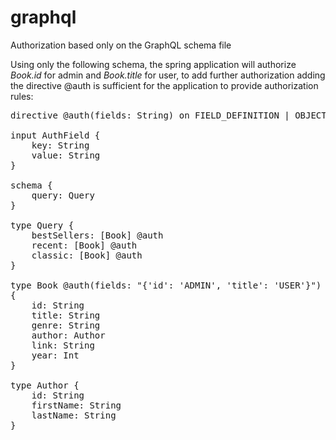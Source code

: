 # graphql

Authorization based only on the GraphQL schema file


Using only the following schema, the spring application will authorize <i>Book.id</i> for admin and <i>Book.title</i> for user, to add further authorization adding the directive @auth is sufficient for the application to provide authorization rules:<br>
<pre>
directive @auth(fields: String) on FIELD_DEFINITION | OBJECT

input AuthField {
    key: String
    value: String
}

schema {
    query: Query
}

type Query {
    bestSellers: [Book] @auth
    recent: [Book] @auth
    classic: [Book] @auth
}

type Book @auth(fields: "{'id': 'ADMIN', 'title': 'USER'}")
{
    id: String
    title: String
    genre: String
    author: Author
    link: String
    year: Int
}

type Author {
    id: String
    firstName: String
    lastName: String
}
</pre>

